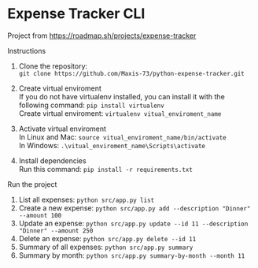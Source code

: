 <h1 class="code-line" data-line-start="0" data-line-end="1"><a id="Expense_Tracker_CLI_0"></a>Expense Tracker CLI</h1>
<p class="has-line-data" data-line-start="1" data-line-end="2">Project from <a href="https://roadmap.sh/projects/expense-tracker">https://roadmap.sh/projects/expense-tracker</a></p>
<p class="has-line-data" data-line-start="3" data-line-end="4">Instructions</p>
<ol>
<li class="has-line-data" data-line-start="4" data-line-end="7">
<p class="has-line-data" data-line-start="4" data-line-end="6">Clone the repository:<br>
<code>git clone https://github.com/Maxis-73/python-expense-tracker.git</code></p>
</li>
<li class="has-line-data" data-line-start="7" data-line-end="11">
<p class="has-line-data" data-line-start="7" data-line-end="10">Create virtual enviroment<br>
If you do not have virtualenv installed, you can install it with the following command: <code>pip install virtualenv</code><br>
Create virtual enviroment: <code>virtualenv vitual_enviroment_name</code></p>
</li>
<li class="has-line-data" data-line-start="11" data-line-end="15">
<p class="has-line-data" data-line-start="11" data-line-end="14">Activate virtual enviroment<br>
In Linux and Mac: <code>source vitual_enviroment_name/bin/activate</code><br>
In Windows: <code>.\vitual_enviroment_name\Scripts\activate</code></p>
</li>
<li class="has-line-data" data-line-start="15" data-line-end="18">
<p class="has-line-data" data-line-start="15" data-line-end="17">Install dependencies<br>
Run this command: <code>pip install -r requirements.txt</code></p>
</li>
</ol>
<p class="has-line-data" data-line-start="18" data-line-end="19">Run the project</p>
<ol>
<li class="has-line-data" data-line-start="19" data-line-end="20">List all expenses: <code>python src/app.py list</code></li>
<li class="has-line-data" data-line-start="20" data-line-end="21">Create a new expense: <code>python src/app.py add --description &quot;Dinner&quot; --amount 100</code></li>
<li class="has-line-data" data-line-start="21" data-line-end="22">Update an expense: <code>python src/app.py update --id 11 --description &quot;Dinner&quot; --amount 250</code></li>
<li class="has-line-data" data-line-start="22" data-line-end="23">Delete an expense: <code>python src/app.py delete --id 11</code></li>
<li class="has-line-data" data-line-start="23" data-line-end="24">Summary of all expenses: <code>python src/app.py summary</code></li>
<li class="has-line-data" data-line-start="24" data-line-end="25">Summary by month: <code>python src/app.py summary-by-month --month 11</code></li>
</ol>
</body></html>
